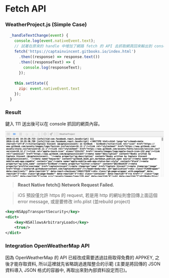 # Fetch API

### WeatherProject.js (Simple Case)
```javascript
  _handleTextChange(event) {
    console.log(event.nativeEvent.text);
    // 試著在原來的 handle 中增加了網路 fetch 的 API 去抓取網頁回來輸出到 console
    fetch('https://captainvincent.gitbooks.io/index.html')
      .then((response) => response.text())
      .then((responseText) => {
        console.log(responseText);
      });

    this.setState({
      zip: event.nativeEvent.text
    });
  }
```

### Result
鍵入 111 送出後可以在 console 抓回的網頁內容。

![](FetchPage.jpg)

> **React Native fetch() Network Request Failed.**

> iOS 預設僅允許 https 的 request, 若是用 http 的網址則會回傳上面這個 error message, 或是要修改 info.plist (並rebuild project)
```xml
<key>NSAppTransportSecurity</key>
<dict>
    <key>NSAllowsArbitraryLoads</key>
    <true/>
</dict>
```

### Integration OpenWeatherMap API
因為 OpenWeatherMap 的 API 已經改成需要透過註冊取得免費的 APPKEY, 之後才能存取資料, 所以這裡就先省略跳過進階整合的示範 (主要是將回傳的 JSON 資料導入 JSON  格式的容器中, 再取出來對內部資料設定而已)。